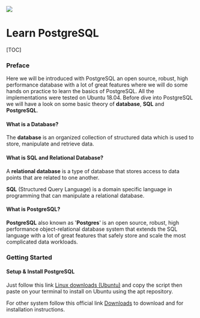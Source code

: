 ![](/home/lib10/Pictures/postgresql-card.png)

# Learn PostgreSQL 

[TOC]



### Preface

Here we will be introduced with PostgreSQL an open source, robust, high performance database with a lot of great features where we will do some hands on practice to learn the basics of PostgreSQL. All the implementations were tested on Ubuntu 18.04. Before dive into PostgreSQL we will have a look on some basic theory of **database**, **SQL** and **PostgreSQL**. 

#### What is a Database? 

The **database** is an organized collection of structured data which is used to store, manipulate and retrieve data.

#### What is SQL and Relational Database? 

A **relational database** is a type of database that stores access to data points that  are related to one another.

**SQL** (Structured Query Language) is a domain specific language in programming that can manipulate a relational database.

#### What is PostgreSQL?

**PostgreSQL** also known as '**Postgres**' is an open source, robust, high performance object-relational database system that extends the SQL language with a lot of great features that safely store and scale the most complicated data workloads.



### Getting Started

#### Setup & Install PostgreSQL 

Just follow this link [Linux downloads (Ubuntu)](https://www.postgresql.org/download/linux/ubuntu/) and copy the script then paste on your terminal to install on Ubuntu using the apt repository. 

For other system follow this official link [Downloads](https://www.postgresql.org/download/) to download and for installation instructions.





####  



